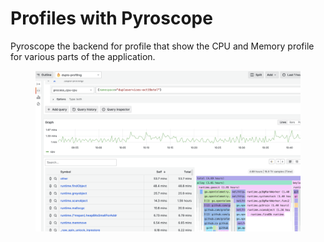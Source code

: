 # Profiles with Pyroscope

Pyroscope the backend for profile that show the CPU and Memory profile for various parts of the application.

<figure><img src="../../.gitbook/assets/image (8).png" alt=""><figcaption></figcaption></figure>
